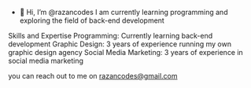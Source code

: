 - 👋 Hi, I’m @razancodes
I am currently learning programming and exploring the field of back-end development

Skills and Expertise
Programming: Currently learning back-end development
Graphic Design: 3 years of experience running my own graphic design agency
Social Media Marketing: 3 years of experience in social media marketing

you can reach out to me on
razancodes@gmail.com

<!---
razancodes/razancodes is a ✨ special ✨ repository because its `README.md` (this file) appears on your GitHub profile.
You can click the Preview link to take a look at your changes.
--->
